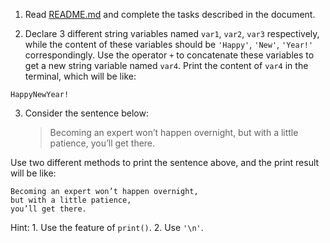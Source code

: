 1. Read [README.md](./README.md) and complete the tasks described in the document.

2. Declare 3 different string variables named `var1`, `var2`, `var3` respectively, while the content of these variables should be `'Happy'`, `'New'`, `'Year!'` correspondingly. Use the operator `+` to concatenate these variables to get a new string variable named `var4`. Print the content of `var4` in the terminal, which will be like:
```
HappyNewYear!
```

3. Consider the sentence below:

   > Becoming an expert won’t happen overnight, but with a little patience, you’ll get there.

Use two different methods to print the sentence above, and the print result will be like:
```
Becoming an expert won’t happen overnight, 
but with a little patience, 
you’ll get there.
```
Hint: 1. Use the feature of `print()`. 2. Use `'\n'`.
